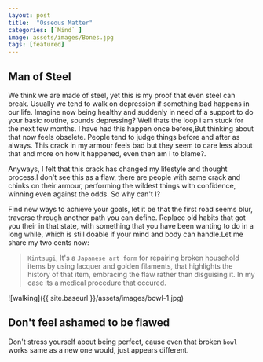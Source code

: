 ```yaml
---
layout: post
title:  "Osseous Matter"
categories: [`Mind` ]
image: assets/images/Bones.jpg
tags: [featured]
---
```

## Man of Steel
We think we are made of steel, yet this is my proof that even steel can break. Usually we tend to walk on depression if something bad happens in our life. Imagine now being healthy and suddenly in need of a support to do your basic routine, sounds depressing? Well thats the loop i am stuck for the next few months. I have had this happen once before,But thinking about that now feels obselete. People tend to judge things before and after as always. This crack in my armour feels bad but they seem to care less about that and more on how it happened, even then am i to blame?.

Anyways, I felt that this crack has changed my lifestyle and thought process.I don't see this as a flaw, there are people with same crack and chinks on their armour, performing the wildest things with confidence, winning even against the odds. So why can't I?

Find new ways to achieve your goals, let it be that the first road seems blur, traverse through another path you can define. Replace old habits that got you their in that state, with something that you have been wanting to do in a long while, which is still doable if your mind and body can handle.Let me share my two cents now:

>`Kintsugi`, It's a `Japanese art form` for repairing broken household items by using lacquer and golden filaments, that highlights the history of that item, embracing the flaw rather than disguising it. In my case its a medical procedure that occured. 

![walking]({{ site.baseurl }}/assets/images/bowl-1.jpg)

## Don't feel ashamed to be flawed 
Don't stress yourself about being perfect, cause even that broken `bowl` works same as a new one would, just appears different.




